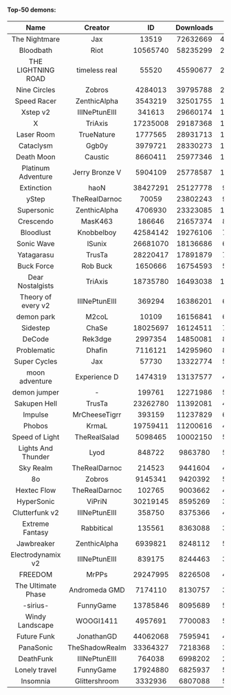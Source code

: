#### Top-50 demons:

| Name | Creator | ID | Downloads | Likes |
|:---:|:---:|:---:|:---:|:---:|
| The Nightmare | Jax | 13519 | 72632669 | 4268009
| Bloodbath | Riot | 10565740 | 58235299 | 2994818
| THE LIGHTNING ROAD | timeless real | 55520 | 45590677 | 2471950
| Nine Circles | Zobros | 4284013 | 39795788 | 2324201
| Speed Racer | ZenthicAlpha | 3543219 | 32501755 | 1863571
| Xstep v2 | IIINePtunEIII | 341613 | 29660174 | 1303594
| X | TriAxis | 17235008 | 29187368 | 1645044
| Laser Room | TrueNature | 1777565 | 28931713 | 1062227
| Cataclysm | Ggb0y | 3979721 | 28330273 | 1038071
| Death Moon  | Caustic | 8660411 | 25977346 | 1457528
| Platinum Adventure | Jerry Bronze V | 5904109 | 25778587 | 1846400
| Extinction | haoN | 38427291 | 25127778 | 963609
| yStep | TheRealDarnoc | 70059 | 23802243 | 937198
| Supersonic | ZenthicAlpha | 4706930 | 23323085 | 1227309
| Crescendo | MasK463 | 186646 | 21657374 | 886031
| Bloodlust | Knobbelboy | 42584142 | 19276106 | 708398
| Sonic Wave | lSunix | 26681070 | 18136686 | 652402
| Yatagarasu  | TrusTa | 28220417 | 17891879 | 789893
| Buck Force | Rob Buck | 1650666 | 16754593 | 525930
| Dear Nostalgists | TriAxis | 18735780 | 16493038 | 1017282
| Theory of every v2 | IIINePtunEIII | 369294 | 16386201 | 691909
| demon park | M2coL | 10109 | 16156841 | 643993
| Sidestep | ChaSe | 18025697 | 16124511 | 785719
| DeCode | Rek3dge | 2997354 | 14850081 | 808758
| Problematic | Dhafin | 7116121 | 14295960 | 869105
| Super Cycles | Jax | 57730 | 13322774 | 573604
| moon adventure | Experience D | 1474319 | 13137577 | 449524
| demon jumper | - | 199761 | 12271986 | 525893
| Sakupen Hell | TrusTa | 23262780 | 11392081 | 405449
| Impulse | MrCheeseTigrr | 393159 | 11237829 | 689140
| Phobos | KrmaL | 19759411 | 11200616 | 467342
| Speed of Light | TheRealSalad | 5098465 | 10002150 | 592818
| Lights And Thunder | Lyod | 848722 | 9863780 | 545123
| Sky Realm | TheRealDarnoc | 214523 | 9441604 | 460494
| 8o | Zobros | 9145341 | 9420392 | 581815
| Hextec Flow | TheRealDarnoc | 102765 | 9003662 | 470748
| HyperSonic | ViPriN | 30219145 | 8595269 | 393377
| Clutterfunk v2 | IIINePtunEIII | 358750 | 8375366 | 407673
| Extreme Fantasy | Rabbitical | 135561 | 8363088 | 393294
| Jawbreaker | ZenthicAlpha | 6939821 | 8248112 | 531710
| Electrodynamix v2 | IIINePtunEIII | 839175 | 8244463 | 356398
| FREEDOM | MrPPs | 29247995 | 8226508 | 489981
| The Ultimate Phase | Andromeda GMD | 7174110 | 8130757 | 389361
| -sirius- | FunnyGame | 13785846 | 8095689 | 591360
| Windy Landscape | WOOGI1411 | 4957691 | 7700083 | 526730
| Future Funk | JonathanGD | 44062068 | 7595941 | 412162
| PanaSonic | TheShadowRealm | 33364327 | 7218368 | 360180
| DeathFunk | IIINePtunEIII | 764038 | 6998202 | 230937
| Lonely travel | FunnyGame | 17924880 | 6825937 | 526971
| Insomnia | Glittershroom | 3332936 | 6807088 | 522241
